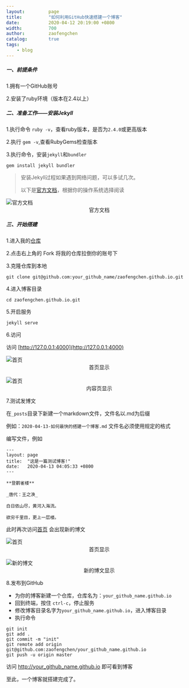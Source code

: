 ```yaml
---
layout:         page
title:          "如何利用GitHub快速搭建一个博客"
date:           2020-04-12 20:19:00 +0800
width:          700
author:         zaofengchen
catalog:        true
tags:
    - blog
---
```


##### 一、前提条件

1.拥有一个GitHub账号

2.安装了ruby环境（版本在2.4以上）

##### 二、准备工作——安装Jekyll

1.执行命令 ```ruby -v```，查看ruby版本，是否为```2.4.0```或更高版本

2.执行 ```gem -v```,查看RubyGems检查版本

3.执行命令，安装```jekyll```和```bundler``` 

```
gem install jekyll bundler
``` 

>安装Jekyll过程如果遇到网络问题，可以多试几次。
>
>以下是[官方文档](https://www.jekyll.com.cn/docs/installation/)，根据你的操作系统选择阅读
>


<img src="https://tva1.sinaimg.cn/large/007S8ZIlgy1gdr7czwkvlj30ye0u0tgq.jpg" alt="官方文档" width="{{ page.width}}" align="bottom" />
<center>官方文档</center>

##### 三、开始搭建

1.进入我的[仓库](https://github.com/zaofengchen/zaofengchen.github.io)

2.点击右上角的 Fork 将我的仓库拉倒你的账号下

3.克隆仓库到本地

```
git clone git@github.com:your_github_name/zaofengchen.github.io.git
```

4.进入博客目录

```
cd zaofengchen.github.io.git
```

5.开启服务
```
jekyll serve
```

6.访问

访问 [http://127.0.0.1:4000](http://127.0.0.1:4000) 



<img src="https://tva1.sinaimg.cn/large/007S8ZIlgy1gdr3c0b6wdj31sj0u0go2.jpg" alt="首页" width="{{ page.width}}" align="bottom" />
<center>首页显示</center>
<br>
<img src="https://tva1.sinaimg.cn/large/007S8ZIlgy1gdr3bzfixaj31sg0u07be.jpg" alt="首页" width="{{ page.width}}" align="bottom" />
<center>内容页显示</center>

7.测试发博文

在```_posts```目录下新建一个markdown文件，文件名以.md为后缀

例如：```2020-04-13-如何最快的搭建一个博客.md```
文件名必须使用规定的格式

编写文件，例如

```
---
layout: page
title:  "这是一篇测试博客!"
date:   2020-04-13 04:05:33 +0800
---

**登鹳雀楼** 

_唐代：王之涣_

白日依山尽，黄河入海流。

欲穷千里目，更上一层楼。
```
此时再次访问[首页](http://127.0.0.1:4000) 会出现新的博文



<img src="https://tva1.sinaimg.cn/large/007S8ZIlgy1gdr64vog7zj31py0u0dj0.jpg" alt="首页" width="{{ page.width}}" align="bottom" />
<center>首页显示</center>
<br>

<img src="https://tva1.sinaimg.cn/large/007S8ZIlgy1gdr650degmj31py0u0jur.jpg" alt="新的博文" width="{{ page.width}}" align="bottom" />
<center>新的博文显示</center>

8.发布到GitHub

- 为你的博客新建一个仓库，仓库名为：```your_github_name.github.io```
- 回到终端，按住 ```ctrl-c```，停止服务
- 修改博客目录名字为```your_github_name.github.io```，进入博客目录
- 执行命令
```
git init
git add .
git commit -m "init"
git remote add origin git@github.com:zaofengchen/your_github_name.github.io
git push -u origin master
```

访问 http://your_github_name.github.io 即可看到博客

至此，一个博客就搭建完成了。



